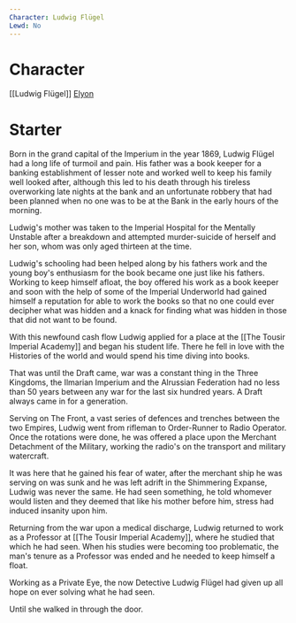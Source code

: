 ```yaml
---
Character: Ludwig Flügel
Lewd: No
---
```

# Character
[[Ludwig Flügel]]
[Elyon](https://twitter.com/elyonofmeridian)

# Starter
Born in the grand capital of the Imperium in the year 1869, Ludwig Flügel had a long life of turmoil and pain. His father was a book keeper for a banking establishment of lesser note and worked well to keep his family well looked after, although this led to his death through his tireless overworking late nights at the bank and an unfortunate robbery that had been planned when no one was to be at the Bank in the early hours of the morning.

Ludwig's mother was taken to the Imperial Hospital for the Mentally Unstable after a breakdown and attempted murder-suicide of herself and her son, whom was only aged thirteen at the time.

Ludwig's schooling had been helped along by his fathers work and the young boy's enthusiasm for the book became one just like his fathers. Working to keep himself afloat, the boy offered his work as a book keeper and soon with the help of some of the Imperial Underworld had gained himself a reputation for able to work the books so that no one could ever decipher what was hidden and a knack for finding what was hidden in those that did not want to be found.

With this newfound cash flow Ludwig applied for a place at the [[The Tousir Imperial Academy]] and began his student life. There he fell in love with the Histories of the world and would spend his time diving into books.

That was until the Draft came, war was a constant thing in the Three Kingdoms, the Ilmarian Imperium and the Alrussian Federation had no less than 50 years between any war for the last six hundred years. A Draft always came in for a generation.

Serving on The Front, a vast series of defences and trenches between the two Empires, Ludwig went from rifleman to Order-Runner to Radio Operator. Once the rotations were done, he was offered a place upon the Merchant Detachment of the Military, working the radio's on the transport and military watercraft.

It was here that he gained his fear of water, after the merchant ship he was serving on was sunk and he was left adrift in the Shimmering Expanse, Ludwig was never the same. He had seen something, he told whomever would listen and they deemed that like his mother before him, stress had induced insanity upon him.

Returning from the war upon a medical discharge, Ludwig returned to work as a Professor at [[The Tousir Imperial Academy]], where he studied that which he had seen. When his studies were becoming too problematic, the man's tenure as a Professor was ended and he needed to keep himself a float.

Working as a Private Eye, the now Detective Ludwig Flügel had given up all hope on ever solving what he had seen.

Until she walked in through the door.

